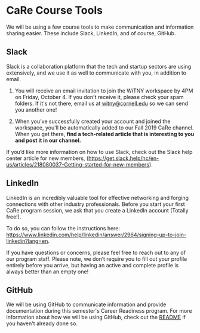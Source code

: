 # CaRe Course Tools

We will be using a few course tools to make communication and information sharing easier. These include Slack, 
LinkedIn, and of course, GitHub. 

## Slack

Slack is a collaboration platform that the tech and startup sectors are using extensively, and we use it as well to 
communicate with you, in addition to email. 

1) You will receive an email invitation to join the WiTNY workspace by 4PM on Friday, October 4. If you don't receive it, please check your spam folders. If it's not there, email us at witny@cornell.edu so we can send you another one!

2) When you’ve successfully created your account and joined the workspace, you'll be automatically added to our Fall 2019 CaRe channel. When you get there, **find a tech-related article that is interesting to you and post it in our channel.**

If you’d like more information on how to use Slack, check out the Slack help center article for new members, 
(https://get.slack.help/hc/en-us/articles/218080037-Getting-started-for-new-members). 


## LinkedIn

LinkedIn is an incredibly valuable tool for effective networking and forging connections with other industry professionals. 
Before you start your first CaRe program session, we ask that you create a LinkedIn account (Totally free!). 

To do so, you can follow the instructions here: https://www.linkedin.com/help/linkedin/answer/2964/signing-up-to-join-linkedin?lang=en. 

If you have questions or concerns, please feel free to reach out to any of our program staff. 
Please note, we don’t require you to fill out your profile entirely before you arrive, 
but having an active and complete profile is always better than an empty one!


## GitHub

We will be using GitHub to communicate information and provide documentation during this semester's Career Readiness program. For more information about how we will be using GitHub, check out the [README](/Fall-2019/1_README.md) if you haven't already done so. 
